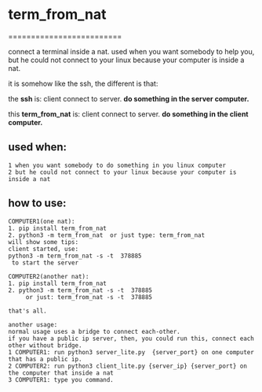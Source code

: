 # term_from_nat

=========================

connect a terminal inside a nat. 
used when you want somebody to help you, but he could not connect to your linux because your computer is inside a nat.

it is somehow like the ssh, the different is that:

the **ssh** is: client connect to server. **do something in the server computer.**

this **term_from_nat** is: client connect to server. **do something in the client computer.**


used when:
----------------

```
1 when you want somebody to do something in you linux computer
2 but he could not connect to your linux because your computer is inside a nat
```

how to use:
-----------------------------
```
COMPUTER1(one nat):
1. pip install term_from_nat
2. python3 -m term_from_nat  or just type: term_from_nat
will show some tips:
client started, use: 
python3 -m term_from_nat -s -t  378885 
 to start the server
 
COMPUTER2(another nat):
1. pip install term_from_nat
2. python3 -m term_from_nat -s -t  378885   
     or just: term_from_nat -s -t  378885

that's all.

```




```
another usage:
normal usage uses a bridge to connect each-other.
if you have a public ip server, then, you could run this, connect each other without bridge.
1 COMPUTER1: run python3 server_lite.py  {server_port} on one computer that has a public ip.
2 COMPUTER2: run python3 client_lite.py {server_ip} {server_port} on the computer that inside a nat
3 COMPUTER1: type you command.
```
